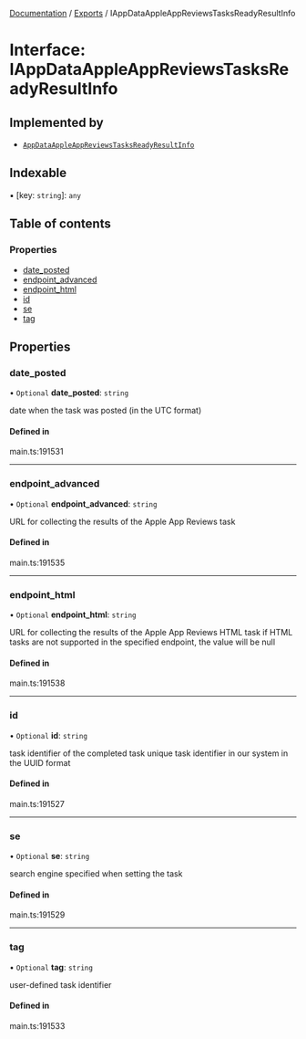 [Documentation](../README.md) / [Exports](../modules.md) / IAppDataAppleAppReviewsTasksReadyResultInfo

# Interface: IAppDataAppleAppReviewsTasksReadyResultInfo

## Implemented by

- [`AppDataAppleAppReviewsTasksReadyResultInfo`](../classes/AppDataAppleAppReviewsTasksReadyResultInfo.md)

## Indexable

▪ [key: `string`]: `any`

## Table of contents

### Properties

- [date\_posted](IAppDataAppleAppReviewsTasksReadyResultInfo.md#date_posted)
- [endpoint\_advanced](IAppDataAppleAppReviewsTasksReadyResultInfo.md#endpoint_advanced)
- [endpoint\_html](IAppDataAppleAppReviewsTasksReadyResultInfo.md#endpoint_html)
- [id](IAppDataAppleAppReviewsTasksReadyResultInfo.md#id)
- [se](IAppDataAppleAppReviewsTasksReadyResultInfo.md#se)
- [tag](IAppDataAppleAppReviewsTasksReadyResultInfo.md#tag)

## Properties

### date\_posted

• `Optional` **date\_posted**: `string`

date when the task was posted (in the UTC format)

#### Defined in

main.ts:191531

___

### endpoint\_advanced

• `Optional` **endpoint\_advanced**: `string`

URL for collecting the results of the Apple App Reviews task

#### Defined in

main.ts:191535

___

### endpoint\_html

• `Optional` **endpoint\_html**: `string`

URL for collecting the results of the Apple App Reviews HTML task
if HTML tasks are not supported in the specified endpoint, the value will be null

#### Defined in

main.ts:191538

___

### id

• `Optional` **id**: `string`

task identifier of the completed task
unique task identifier in our system in the UUID format

#### Defined in

main.ts:191527

___

### se

• `Optional` **se**: `string`

search engine specified when setting the task

#### Defined in

main.ts:191529

___

### tag

• `Optional` **tag**: `string`

user-defined task identifier

#### Defined in

main.ts:191533
